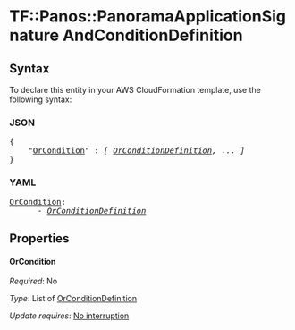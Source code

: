 # TF::Panos::PanoramaApplicationSignature AndConditionDefinition

## Syntax

To declare this entity in your AWS CloudFormation template, use the following syntax:

### JSON

<pre>
{
    "<a href="#orcondition" title="OrCondition">OrCondition</a>" : <i>[ <a href="orconditiondefinition.md">OrConditionDefinition</a>, ... ]</i>
}
</pre>

### YAML

<pre>
<a href="#orcondition" title="OrCondition">OrCondition</a>: <i>
      - <a href="orconditiondefinition.md">OrConditionDefinition</a></i>
</pre>

## Properties

#### OrCondition

_Required_: No

_Type_: List of <a href="orconditiondefinition.md">OrConditionDefinition</a>

_Update requires_: [No interruption](https://docs.aws.amazon.com/AWSCloudFormation/latest/UserGuide/using-cfn-updating-stacks-update-behaviors.html#update-no-interrupt)

